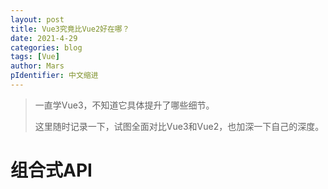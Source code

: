 ```yaml
---
layout: post
title: Vue3究竟比Vue2好在哪？
date: 2021-4-29
categories: blog
tags: [Vue]
author: Mars
pIdentifier: 中文缩进
---
```


> 一直学Vue3，不知道它具体提升了哪些细节。
>
> 这里随时记录一下，试图全面对比Vue3和Vue2，也加深一下自己的深度。


# 组合式API

